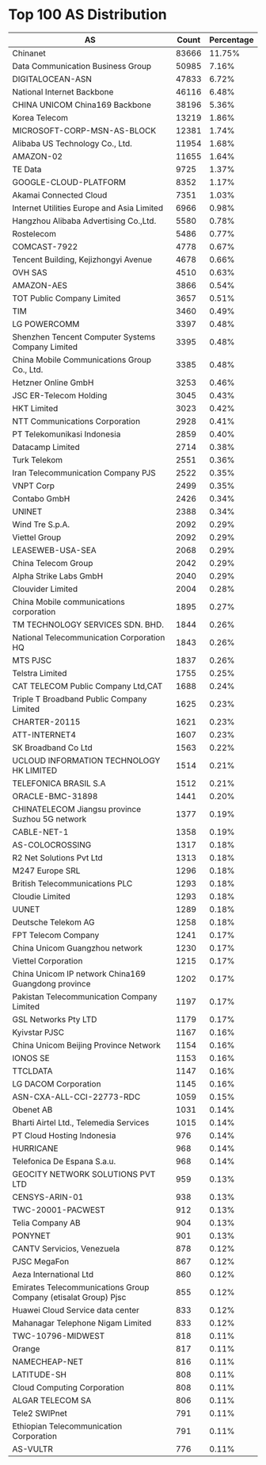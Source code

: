 # Top 100 AS Distribution
| AS | Count | Percentage |
|----|----|----|
| Chinanet | 83666 | 11.75% |
| Data Communication Business Group | 50985 | 7.16% |
| DIGITALOCEAN-ASN | 47833 | 6.72% |
| National Internet Backbone | 46116 | 6.48% |
| CHINA UNICOM China169 Backbone | 38196 | 5.36% |
| Korea Telecom | 13219 | 1.86% |
| MICROSOFT-CORP-MSN-AS-BLOCK | 12381 | 1.74% |
| Alibaba US Technology Co., Ltd. | 11954 | 1.68% |
| AMAZON-02 | 11655 | 1.64% |
| TE Data | 9725 | 1.37% |
| GOOGLE-CLOUD-PLATFORM | 8352 | 1.17% |
| Akamai Connected Cloud | 7351 | 1.03% |
| Internet Utilities Europe and Asia Limited | 6966 | 0.98% |
| Hangzhou Alibaba Advertising Co.,Ltd. | 5580 | 0.78% |
| Rostelecom | 5486 | 0.77% |
| COMCAST-7922 | 4778 | 0.67% |
| Tencent Building, Kejizhongyi Avenue | 4678 | 0.66% |
| OVH SAS | 4510 | 0.63% |
| AMAZON-AES | 3866 | 0.54% |
| TOT Public Company Limited | 3657 | 0.51% |
| TIM | 3460 | 0.49% |
| LG POWERCOMM | 3397 | 0.48% |
| Shenzhen Tencent Computer Systems Company Limited | 3395 | 0.48% |
| China Mobile Communications Group Co., Ltd. | 3385 | 0.48% |
| Hetzner Online GmbH | 3253 | 0.46% |
| JSC ER-Telecom Holding | 3045 | 0.43% |
| HKT Limited | 3023 | 0.42% |
| NTT Communications Corporation | 2928 | 0.41% |
| PT Telekomunikasi Indonesia | 2859 | 0.40% |
| Datacamp Limited | 2714 | 0.38% |
| Turk Telekom | 2551 | 0.36% |
| Iran Telecommunication Company PJS | 2522 | 0.35% |
| VNPT Corp | 2499 | 0.35% |
| Contabo GmbH | 2426 | 0.34% |
| UNINET | 2388 | 0.34% |
| Wind Tre S.p.A. | 2092 | 0.29% |
| Viettel Group | 2092 | 0.29% |
| LEASEWEB-USA-SEA | 2068 | 0.29% |
| China Telecom Group | 2042 | 0.29% |
| Alpha Strike Labs GmbH | 2040 | 0.29% |
| Clouvider Limited | 2004 | 0.28% |
| China Mobile communications corporation | 1895 | 0.27% |
| TM TECHNOLOGY SERVICES SDN. BHD. | 1844 | 0.26% |
| National Telecommunication Corporation HQ | 1843 | 0.26% |
| MTS PJSC | 1837 | 0.26% |
| Telstra Limited | 1755 | 0.25% |
| CAT TELECOM Public Company Ltd,CAT | 1688 | 0.24% |
| Triple T Broadband Public Company Limited | 1625 | 0.23% |
| CHARTER-20115 | 1621 | 0.23% |
| ATT-INTERNET4 | 1607 | 0.23% |
| SK Broadband Co Ltd | 1563 | 0.22% |
| UCLOUD INFORMATION TECHNOLOGY HK LIMITED | 1514 | 0.21% |
| TELEFONICA BRASIL S.A | 1512 | 0.21% |
| ORACLE-BMC-31898 | 1441 | 0.20% |
| CHINATELECOM Jiangsu province Suzhou 5G network | 1377 | 0.19% |
| CABLE-NET-1 | 1358 | 0.19% |
| AS-COLOCROSSING | 1317 | 0.18% |
| R2 Net Solutions Pvt Ltd | 1313 | 0.18% |
| M247 Europe SRL | 1296 | 0.18% |
| British Telecommunications PLC | 1293 | 0.18% |
| Cloudie Limited | 1293 | 0.18% |
| UUNET | 1289 | 0.18% |
| Deutsche Telekom AG | 1258 | 0.18% |
| FPT Telecom Company | 1241 | 0.17% |
| China Unicom Guangzhou network | 1230 | 0.17% |
| Viettel Corporation | 1215 | 0.17% |
| China Unicom IP network China169 Guangdong province | 1202 | 0.17% |
| Pakistan Telecommunication Company Limited | 1197 | 0.17% |
| GSL Networks Pty LTD | 1179 | 0.17% |
| Kyivstar PJSC | 1167 | 0.16% |
| China Unicom Beijing Province Network | 1154 | 0.16% |
| IONOS SE | 1153 | 0.16% |
| TTCLDATA | 1147 | 0.16% |
| LG DACOM Corporation | 1145 | 0.16% |
| ASN-CXA-ALL-CCI-22773-RDC | 1059 | 0.15% |
| Obenet AB | 1031 | 0.14% |
| Bharti Airtel Ltd., Telemedia Services | 1015 | 0.14% |
| PT Cloud Hosting Indonesia | 976 | 0.14% |
| HURRICANE | 968 | 0.14% |
| Telefonica De Espana S.a.u. | 968 | 0.14% |
| GEOCITY NETWORK SOLUTIONS PVT LTD | 959 | 0.13% |
| CENSYS-ARIN-01 | 938 | 0.13% |
| TWC-20001-PACWEST | 912 | 0.13% |
| Telia Company AB | 904 | 0.13% |
| PONYNET | 901 | 0.13% |
| CANTV Servicios, Venezuela | 878 | 0.12% |
| PJSC MegaFon | 867 | 0.12% |
| Aeza International Ltd | 860 | 0.12% |
| Emirates Telecommunications Group Company (etisalat Group) Pjsc | 855 | 0.12% |
| Huawei Cloud Service data center | 833 | 0.12% |
| Mahanagar Telephone Nigam Limited | 833 | 0.12% |
| TWC-10796-MIDWEST | 818 | 0.11% |
| Orange | 817 | 0.11% |
| NAMECHEAP-NET | 816 | 0.11% |
| LATITUDE-SH | 808 | 0.11% |
| Cloud Computing Corporation | 808 | 0.11% |
| ALGAR TELECOM SA | 806 | 0.11% |
| Tele2 SWIPnet | 791 | 0.11% |
| Ethiopian Telecommunication Corporation | 791 | 0.11% |
| AS-VULTR | 776 | 0.11% |
